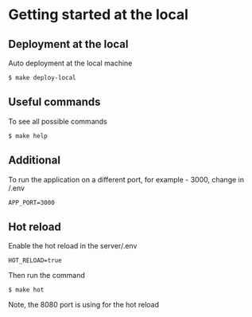 # Getting started at the local

## Deployment at the local

Auto deployment at the local machine

    $ make deploy-local

## Useful commands

To see all possible commands

    $ make help

## Additional

To run the application on a different port, for example - 3000, change in /.env

    APP_PORT=3000

## Hot reload

Enable the hot reload in the server/.env

    HOT_RELOAD=true

Then run the command

    $ make hot

Note, the 8080 port is using for the hot reload
